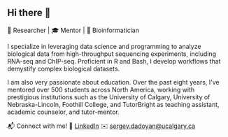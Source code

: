 ## Hi there 👋

🔬 Researcher | 🎓 Mentor | 🧬 Bioinformatician

I specialize in leveraging data science and programming to analyze biological data from high-throughput sequencing experiments, including RNA-seq and ChIP-seq. Proficient in R and Bash, I develop workflows that demystify complex biological datasets.

I am also very passionate about education. Over the past eight years, I've mentored over 500 students across North America, working with prestigious institutions such as the University of Calgary, University of Nebraska-Lincoln, Foothill College, and TutorBright as teaching assistant, academic counselor, and tutor-mentor.

📬 Connect with me!
🔗 [LinkedIn](https://www.linkedin.com/in/sergey-dadoyan-505604260/)
✉️ sergey.dadoyan@ucalgary.ca

